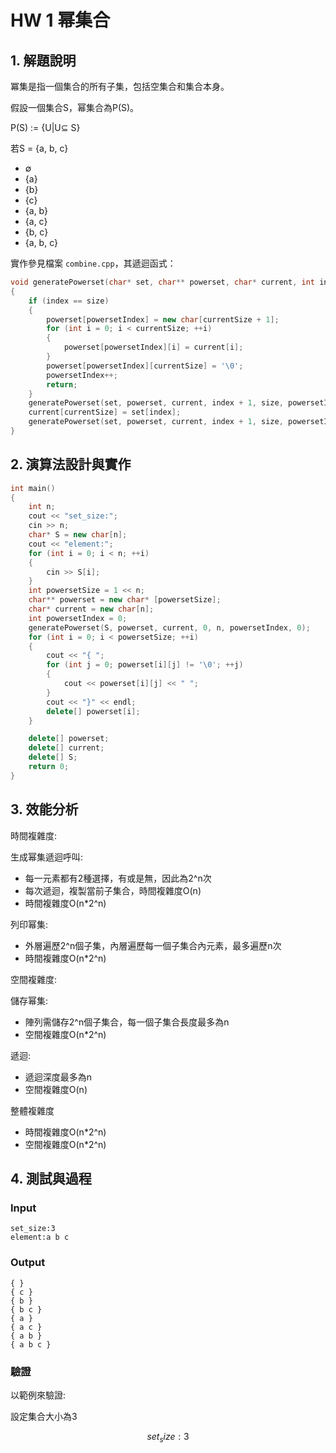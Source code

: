# HW 1 幂集合

## 1. 解題說明
冪集是指一個集合的所有子集，包括空集合和集合本身。

假設一個集合S，幂集合為P(S)。

P(S) := {U|U⊆ S}

若S = {a, b, c}
- ∅
- {a}
- {b}
- {c}
- {a, b}
- {a, c}
- {b, c}
- {a, b, c}

實作參見檔案 `combine.cpp`，其遞迴函式：

```cpp
void generatePowerset(char* set, char** powerset, char* current, int index, int size, int& powersetIndex, int currentSize) 
{
    if (index == size) 
    {
        powerset[powersetIndex] = new char[currentSize + 1];
        for (int i = 0; i < currentSize; ++i) 
        {
            powerset[powersetIndex][i] = current[i];
        }
        powerset[powersetIndex][currentSize] = '\0';
        powersetIndex++;
        return;
    }
    generatePowerset(set, powerset, current, index + 1, size, powersetIndex, currentSize);
    current[currentSize] = set[index];
    generatePowerset(set, powerset, current, index + 1, size, powersetIndex, currentSize + 1);
}

```

## 2. 演算法設計與實作

```cpp
int main() 
{
    int n;
    cout << "set_size:";
    cin >> n;
    char* S = new char[n];
    cout << "element:";
    for (int i = 0; i < n; ++i) 
    {
        cin >> S[i];
    }
    int powersetSize = 1 << n;
    char** powerset = new char* [powersetSize];
    char* current = new char[n];
    int powersetIndex = 0;
    generatePowerset(S, powerset, current, 0, n, powersetIndex, 0);
    for (int i = 0; i < powersetSize; ++i) 
    {
        cout << "{ ";
        for (int j = 0; powerset[i][j] != '\0'; ++j) 
        {
            cout << powerset[i][j] << " ";
        }
        cout << "}" << endl;
        delete[] powerset[i];
    }

    delete[] powerset;
    delete[] current;
    delete[] S;
    return 0;
}
```

## 3. 效能分析
時間複雜度:

生成幂集遞迴呼叫:
- 每一元素都有2種選擇，有或是無，因此為2^n次
- 每次遞迴，複製當前子集合，時間複雜度O(n)
- 時間複雜度O(n*2^n)

列印幂集:
- 外層遍歷2^n個子集，內層遍歷每一個子集合內元素，最多遍歷n次
- 時間複雜度O(n*2^n)

空間複雜度:

儲存幂集:
- 陣列需儲存2^n個子集合，每一個子集合長度最多為n
- 空間複雜度O(n*2^n)

遞迴:
- 遞迴深度最多為n
- 空間複雜度O(n)

整體複雜度
- 時間複雜度O(n*2^n)
- 空間複雜度O(n*2^n)
## 4. 測試與過程

### Input

```plain
set_size:3
element:a b c

```

### Output

```plain
{ }
{ c }
{ b }
{ b c }
{ a }
{ a c }
{ a b }
{ a b c }

```

### 驗證

以範例來驗證:

設定集合大小為3

$$set_size:3$$

